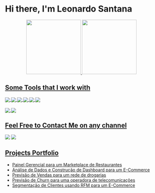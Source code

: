 # Hi there, I'm Leonardo Santana 

<div align="center">
  <a href="https://github.com/leoalvessantana">
  <img height="180em" src="https://github-readme-stats.vercel.app/api/top-langs/?username=leoalvessantana&layout=compact&langs_count=7&theme=dracula"/>
  <img height="180em" src="https://github-readme-stats.vercel.app/api?username=leoalvessantana&show_icons=true&theme=dracula&include_all_commits=true&count_private=true"/>
</div>
  
  
 ## Some Tools that I work with
  <!-- Tools  -->
  <div style="display: inline_block">
    <img align="center" src="https://img.shields.io/badge/Python-14354C?style=for-the-badge&logo=python&logoColor=white" />
    <img align="center" src="https://img.shields.io/badge/Jupyter-F37626.svg?&style=for-the-badge&logo=Jupyter&logoColor=white" />
    <img align="center" src="https://img.shields.io/badge/Pandas-2C2D72?style=for-the-badge&logo=pandas&logoColor=white" />
    <img align="center" src="https://img.shields.io/badge/scikit_learn-F7931E?style=for-the-badge&logo=scikit-learn&logoColor=white" />
    <img align="center" src="https://img.shields.io/badge/Streamlit-FF4B4B?style=for-the-badge&logo=Streamlit&logoColor=white" />
    <img align="center" src="https://img.shields.io/badge/conda-342B029.svg?&style=for-the-badge&logo=anaconda&logoColor=white" />
<!--     
    <img align="center" src="https://img.shields.io/badge/TensorFlow-FF6F00?style=for-the-badge&logo=TensorFlow&logoColor=white" />
    <img align="center" src="https://img.shields.io/badge/PyTorch-EE4C2C?style=for-the-badge&logo=PyTorch&logoColor=white" />
    <img align="center" src="https://img.shields.io/badge/R-276DC3?style=for-the-badge&logo=r&logoColor=white" /> -->
  </div>
  <br />
  <div>
    <img align="center" src="https://img.shields.io/badge/MySQL-005C84?style=for-the-badge&logo=mysql&logoColor=white" />
    <img align="center" src="https://img.shields.io/badge/Microsoft_Excel-217346?style=for-the-badge&logo=microsoft-excel&logoColor=white" />
  </div>

  ## Feel Free to Contact Me on any channel
<div> 
  <a href="https://www.linkedin.com/in/leonardo-alves-santana/" target="_blank"><img src="https://img.shields.io/badge/-LinkedIn-%230077B5?style=for-the-badge&logo=linkedin&logoColor=white"></a>
  <a href = "leonardoalvs12@gmail.com"><img src="https://img.shields.io/badge/Gmail-D14836?style=for-the-badge&logo=gmail&logoColor=white"></a>
</div>
  

  
<h2><a target="_blank" href="https://leoalvessantana.github.io/portfolio_page/">Projects Portfolio</a></h2>

  * [Painel Gerencial para um Marketplace de Restaurantes](https://github.com/leoalvessantana/delicious_company)
  * [Análise de Dados e Construção de Dashboard para um E-Commerce](https://github.com/leoalvessantana/Projeto-Olist)
  * [Previsão de Vendas para um rede de drogarias](https://github.com/leoalvessantana/store-sales-prediction)
  * [Previsão de Churn para uma operadora de telecomunicações](https://github.com/leoalvessantana/Project-DataScience-Churn)
  * [Segmentação de Clientes usando RFM para um E-Commerce](https://github.com/leoalvessantana/Project-DataScience-Customer-Segmentation)
  
